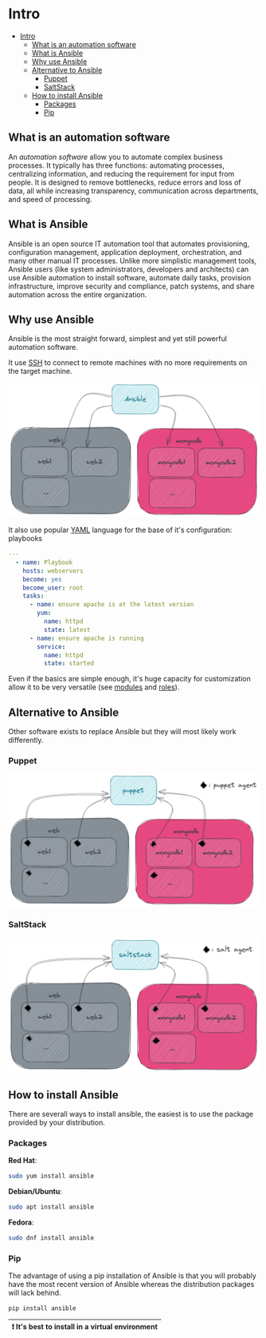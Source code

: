 # Intro

- [Intro](#intro)
  - [What is an automation software](#what-is-an-automation-software)
  - [What is Ansible](#what-is-ansible)
  - [Why use Ansible](#why-use-ansible)
  - [Alternative to Ansible](#alternative-to-ansible)
    - [Puppet](#puppet)
    - [SaltStack](#saltstack)
  - [How to install Ansible](#how-to-install-ansible)
    - [Packages](#packages)
    - [Pip](#pip)

## What is an automation software

An *automation software* allow you to automate complex business processes. It typically has three functions: automating processes, centralizing information, and reducing the requirement for input from people. It is designed to remove bottlenecks, reduce errors and loss of data, all while increasing transparency, communication across departments, and speed of processing.

## What is Ansible

Ansible is an open source IT automation tool that automates provisioning, configuration management, application deployment, orchestration, and many other manual IT processes. Unlike more simplistic management tools, Ansible users (like system administrators, developers and architects) can use Ansible automation to install software, automate daily tasks, provision infrastructure, improve security and compliance, patch systems, and share automation across the entire organization.

## Why use Ansible

Ansible is the most straight forward, simplest and yet still powerful automation software.

It use [SSH](https://en.wikipedia.org/wiki/Secure_Shell) to connect to remote machines with no more requirements on the target machine.

![Ansible workflow](images/ansible-flow.png)

It also use popular [YAML](https://yaml.org/) language for the base of it's configuration: playbooks

```yaml
---
  - name: Playbook
    hosts: webservers
    become: yes
    become_user: root
    tasks:
      - name: ensure apache is at the latest version
        yum:
          name: httpd
          state: latest
      - name: ensure apache is running
        service:
          name: httpd
          state: started
```

Even if the basics are simple enough, it's huge capacity for customization allow it to be very versatile (see [modules](https://docs.ansible.com/ansible/latest/plugins/module.html) and [roles](https://docs.ansible.com/ansible/latest/user_guide/playbooks_reuse_roles.html)).

## Alternative to Ansible

Other software exists to replace Ansible but they will most likely work differently.

### Puppet

![Puppet workflow](images/puppet-flow.png "Puppet workflow")

### SaltStack

![SaltStack workflow](images/salt-flow.png "SaltStack workflow")

## How to install Ansible

There are severall ways to install ansible, the easiest is to use the package provided by your distribution.

### Packages

**Red Hat**:

```bash
sudo yum install ansible
```

**Debian/Ubuntu**:

```bash
sudo apt install ansible
```

**Fedora**:

```bash
sudo dnf install ansible
```

### Pip

The advantage of using a pip installation of Ansible is that you will probably have the most recent version of Ansible whereas the distribution packages will lack behind.

```bash
pip install ansible
```

| :exclamation:  It's best to install in a virtual environment |
|--------------------------------------------------------------|